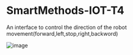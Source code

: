 # SmartMethods-IOT-T4
An interface to control the direction of the robot movement(forward,left,stop,right,backword)

![image](https://user-images.githubusercontent.com/109203173/186997035-2919e49d-fc7e-497f-a874-8ec100dbbf34.png)

